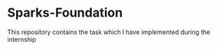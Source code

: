 # Sparks-Foundation
This repository contains the task which I have implemented during the internship
